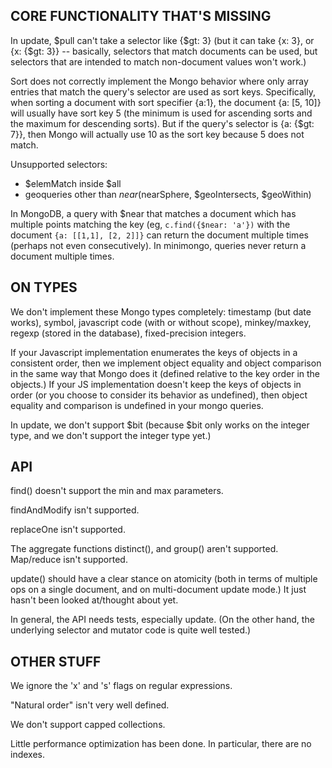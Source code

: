 ## CORE FUNCTIONALITY THAT'S MISSING ##

In update, $pull can't take a selector like {$gt: 3} (but it can take
{x: 3}, or {x: {$gt: 3}} -- basically, selectors that match documents
can be used, but selectors that are intended to match non-document
values won't work.)

Sort does not correctly implement the Mongo behavior where only array entries
that match the query's selector are used as sort keys. Specifically, when
sorting a document with sort specifier {a:1}, the document {a: [5, 10]} will
usually have sort key 5 (the minimum is used for ascending sorts and the maximum
for descending sorts). But if the query's selector is {a: {$gt: 7}}, then Mongo
will actually use 10 as the sort key because 5 does not match.

Unsupported selectors:
 - $elemMatch inside $all
 - geoqueries other than $near ($nearSphere, $geoIntersects, $geoWithin)

In MongoDB, a query with $near that matches a document which has multiple points
matching the key (eg, `c.find({$near: 'a'})` with the document
`{a: [[1,1], [2, 2]]}` can return the document multiple times (perhaps not
even consecutively). In minimongo, queries never return a document multiple
times.

## ON TYPES ##

We don't implement these Mongo types completely: timestamp (but date works),
symbol, javascript code (with or without scope), minkey/maxkey, regexp (stored
in the database), fixed-precision integers.

If your Javascript implementation enumerates the keys of objects in a
consistent order, then we implement object equality and object
comparison in the same way that Mongo does it (defined relative to the
key order in the objects.) If your JS implementation doesn't keep the
keys of objects in order (or you choose to consider its behavior as
undefined), then object equality and comparison is undefined in your
mongo queries.

In update, we don't support $bit (because $bit only works on the
integer type, and we don't support the integer type yet.)

## API ##

find() doesn't support the min and max parameters.

findAndModify isn't supported.

replaceOne isn't supported.

The aggregate functions distinct(), and group() aren't supported. Map/reduce
isn't supported.

update() should have a clear stance on atomicity (both in terms of
multiple ops on a single document, and on multi-document update mode.)
It just hasn't been looked at/thought about yet.

In general, the API needs tests, especially update. (On the other
hand, the underlying selector and mutator code is quite well tested.)

## OTHER STUFF ##

We ignore the 'x' and 's' flags on regular expressions.

"Natural order" isn't very well defined.

We don't support capped collections.

Little performance optimization has been done. In particular, there are no
indexes.
